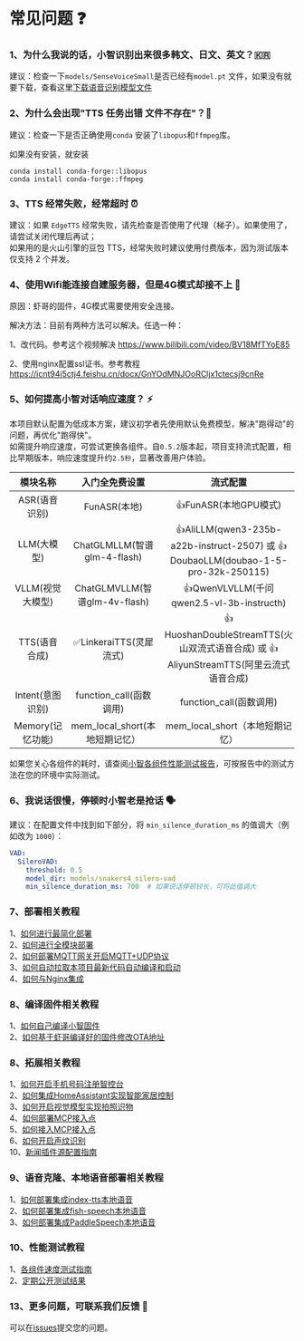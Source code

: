# 常见问题 ❓

### 1、为什么我说的话，小智识别出来很多韩文、日文、英文？🇰🇷

建议：检查一下`models/SenseVoiceSmall`是否已经有`model.pt`
文件，如果没有就要下载，查看这里[下载语音识别模型文件](Deployment.md#模型文件)

### 2、为什么会出现"TTS 任务出错 文件不存在"？📁

建议：检查一下是否正确使用`conda` 安装了`libopus`和`ffmpeg`库。

如果没有安装，就安装

```
conda install conda-forge::libopus
conda install conda-forge::ffmpeg
```

### 3、TTS 经常失败，经常超时 ⏰

建议：如果 `EdgeTTS` 经常失败，请先检查是否使用了代理（梯子）。如果使用了，请尝试关闭代理后再试；  
如果用的是火山引擎的豆包 TTS，经常失败时建议使用付费版本，因为测试版本仅支持 2 个并发。

### 4、使用Wifi能连接自建服务器，但是4G模式却接不上 🔐

原因：虾哥的固件，4G模式需要使用安全连接。

解决方法：目前有两种方法可以解决。任选一种：

1、改代码。参考这个视频解决 https://www.bilibili.com/video/BV18MfTYoE85

2、使用nginx配置ssl证书。参考教程 https://icnt94i5ctj4.feishu.cn/docx/GnYOdMNJOoRCljx1ctecsj9cnRe

### 5、如何提高小智对话响应速度？ ⚡

本项目默认配置为低成本方案，建议初学者先使用默认免费模型，解决"跑得动"的问题，再优化"跑得快"。  
如需提升响应速度，可尝试更换各组件。自`0.5.2`版本起，项目支持流式配置，相比早期版本，响应速度提升约`2.5秒`，显著改善用户体验。

| 模块名称 | 入门全免费设置 | 流式配置 |
|:---:|:---:|:---:|
| ASR(语音识别) | FunASR(本地) | 👍FunASR(本地GPU模式) |
| LLM(大模型) | ChatGLMLLM(智谱glm-4-flash) | 👍AliLLM(qwen3-235b-a22b-instruct-2507) 或 👍DoubaoLLM(doubao-1-5-pro-32k-250115) |
| VLLM(视觉大模型) | ChatGLMVLLM(智谱glm-4v-flash) | 👍QwenVLVLLM(千问qwen2.5-vl-3b-instructh) |
| TTS(语音合成) | ✅LinkeraiTTS(灵犀流式) | 👍HuoshanDoubleStreamTTS(火山双流式语音合成) 或 👍AliyunStreamTTS(阿里云流式语音合成) |
| Intent(意图识别) | function_call(函数调用) | function_call(函数调用) |
| Memory(记忆功能) | mem_local_short(本地短期记忆） | mem_local_short（本地短期记忆） |

如果您关心各组件的耗时，请查阅[小智各组件性能测试报告](https://github.com/xinnan-tech/xiaozhi-performance-research)，可按报告中的测试方法在您的环境中实际测试。

### 6、我说话很慢，停顿时小智老是抢话 🗣️

建议：在配置文件中找到如下部分，将 `min_silence_duration_ms` 的值调大（例如改为 `1000`）：

```yaml
VAD:
  SileroVAD:
    threshold: 0.5
    model_dir: models/snakers4_silero-vad
    min_silence_duration_ms: 700  # 如果说话停顿较长，可将此值调大
```

### 7、部署相关教程
1、[如何进行最简化部署](./Deployment.md)<br/>
2、[如何进行全模块部署](./Deployment_all.md)<br/>
2、[如何部署MQTT网关开启MQTT+UDP协议](./mqtt-gateway-integration.md)<br/>
3、[如何自动拉取本项目最新代码自动编译和启动](./dev-ops-integration.md)<br/>
4、[如何与Nginx集成](https://github.com/xinnan-tech/xiaozhi-esp32-server/issues/791)<br/>

### 8、编译固件相关教程
1、[如何自己编译小智固件](./firmware-build.md)<br/>
2、[如何基于虾哥编译好的固件修改OTA地址](./firmware-setting.md)<br/>

### 8、拓展相关教程
1、[如何开启手机号码注册智控台](./ali-sms-integration.md)<br/>
2、[如何集成HomeAssistant实现智能家居控制](./homeassistant-integration.md)<br/>
3、[如何开启视觉模型实现拍照识物](./mcp-vision-integration.md)<br/>
4、[如何部署MCP接入点](./mcp-endpoint-enable.md)<br/>
5、[如何接入MCP接入点](./mcp-endpoint-integration.md)<br/>
6、[如何开启声纹识别](./voiceprint-integration.md)<br/>
10、[新闻插件源配置指南](./newsnow_plugin_config.md)<br/>

### 9、语音克隆、本地语音部署相关教程
1、[如何部署集成index-tts本地语音](./index-stream-integration.md)<br/>
2、[如何部署集成fish-speech本地语音](./fish-speech-integration.md)<br/>
3、[如何部署集成PaddleSpeech本地语音](./paddlespeech-deploy.md)<br/>

### 10、性能测试教程
1、[各组件速度测试指南](./performance_tester.md)<br/>
2、[定期公开测试结果](https://github.com/xinnan-tech/xiaozhi-performance-research)<br/>

### 13、更多问题，可联系我们反馈 💬

可以在[issues](https://github.com/xinnan-tech/xiaozhi-esp32-server/issues)提交您的问题。